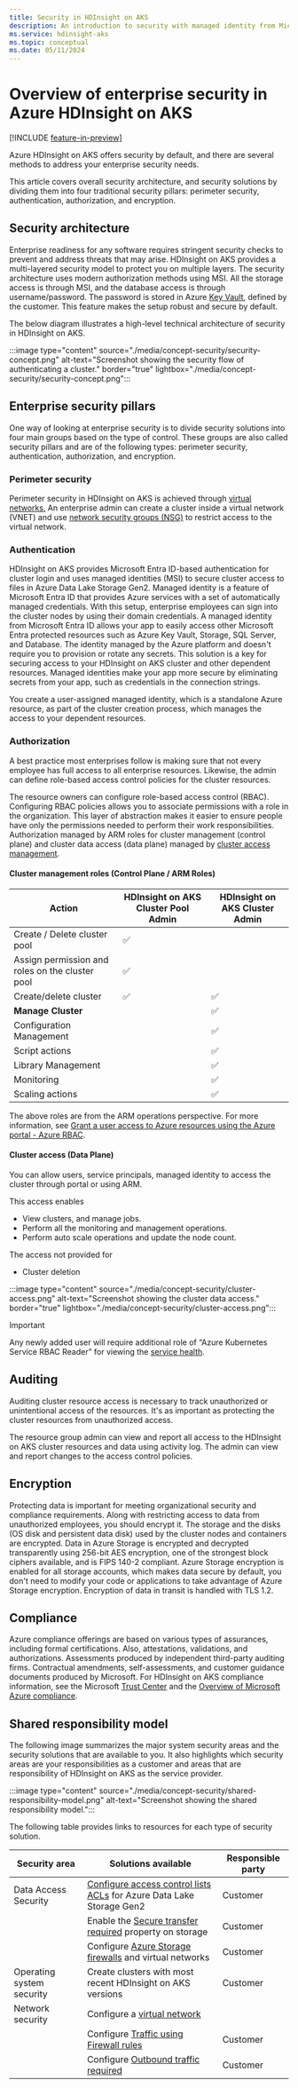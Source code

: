 ```yaml
---
title: Security in HDInsight on AKS
description: An introduction to security with managed identity from Microsoft Entra ID in HDInsight on AKS.
ms.service: hdinsight-aks
ms.topic: conceptual
ms.date: 05/11/2024
---
```


# Overview of enterprise security in Azure HDInsight on AKS

[!INCLUDE [feature-in-preview](includes/feature-in-preview.md)]

Azure HDInsight on AKS offers security by default, and there are several methods to address your enterprise security needs.

This article covers overall security architecture, and security solutions by dividing them into four traditional security pillars: perimeter security, authentication, authorization, and encryption.

## Security architecture

Enterprise readiness for any software requires stringent security checks to prevent and address threats that may arise. HDInsight on AKS provides a multi-layered security model to protect you on multiple layers. The security architecture uses modern authorization methods using MSI. All the storage access is through MSI, and the database access is through username/password. The password is stored in Azure [Key Vault](../key-vault/general/basic-concepts.md), defined by the customer. This feature makes the setup robust and secure by default.

The below diagram illustrates a high-level technical architecture of security in HDInsight on AKS. 

:::image type="content" source="./media/concept-security/security-concept.png" alt-text="Screenshot showing the security flow of authenticating a cluster." border="true" lightbox="./media/concept-security/security-concept.png":::

## Enterprise security pillars

One way of looking at enterprise security is to divide security solutions into four main groups based on the type of control. These groups are also called security pillars and are of the following types: perimeter security, authentication, authorization, and encryption.

### Perimeter security

Perimeter security in HDInsight on AKS is achieved through [virtual networks.](../hdinsight/hdinsight-plan-virtual-network-deployment.md) An enterprise admin can create a cluster inside a virtual network (VNET) and use [network security groups (NSG)](./secure-traffic-by-nsg.md) to restrict access to the virtual network. 

### Authentication

HDInsight on AKS provides Microsoft Entra ID-based authentication for cluster login and uses managed identities (MSI) to secure cluster access to files in Azure Data Lake Storage Gen2. Managed identity is a feature of Microsoft Entra ID that provides Azure services with a set of automatically managed credentials. With this setup, enterprise employees can sign into the cluster nodes by using their domain credentials. 
A managed identity from Microsoft Entra ID allows your app to easily access other Microsoft Entra protected resources such as Azure Key Vault, Storage, SQL Server, and Database. The identity managed by the Azure platform and doesn't require you to provision or rotate any secrets.
This solution is a key for securing access to your HDInsight on AKS cluster and other dependent resources. Managed identities make your app more secure by eliminating secrets from your app, such as credentials in the connection strings.

You create a user-assigned managed identity, which is a standalone Azure resource, as part of the cluster creation process, which manages the access to your dependent resources.

### Authorization

A best practice most enterprises follow is making sure that not every employee has full access to all enterprise resources. Likewise, the admin can define role-based access control policies for the cluster resources. 

The resource owners can configure role-based access control (RBAC). Configuring RBAC policies allows you to associate permissions with a role in the organization. This layer of abstraction makes it easier to ensure people have only the permissions needed to perform their work responsibilities. 
Authorization managed by ARM roles for cluster management (control plane) and cluster data access (data plane) managed by [cluster access management](./hdinsight-on-aks-manage-authorization-profile.md).
#### Cluster management roles (Control Plane / ARM Roles)

|Action	|HDInsight on AKS Cluster Pool Admin	| HDInsight on AKS Cluster Admin|
|-|-|-|
|Create / Delete cluster pool	|✅	| |
|Assign permission and roles on the cluster pool	|✅| | 
|Create/delete cluster	|✅| ✅ |
| **Manage Cluster**| | ✅ | 
| Configuration Management | |✅| 
| Script actions | |✅| 
| Library Management | |✅| 
| Monitoring | |✅| 
| Scaling actions	| |✅|

The above roles are from the ARM operations perspective. For more information, see [Grant a user access to Azure resources using the Azure portal - Azure RBAC](../role-based-access-control/quickstart-assign-role-user-portal.md).

#### Cluster access (Data Plane)

You can allow users, service principals, managed identity to access the cluster through portal or using ARM. 

This access enables
* View clusters, and manage jobs.
* Perform all the monitoring and management operations.
* Perform auto scale operations and update the node count.
  
The access not provided for
* Cluster deletion

:::image type="content" source="./media/concept-security/cluster-access.png" alt-text="Screenshot showing the cluster data access." border="true" lightbox="./media/concept-security/cluster-access.png":::

> [!Important]
> Any newly added user will require additional role of  “Azure Kubernetes Service RBAC Reader” for viewing the [service health](./service-health.md).

## Auditing

Auditing cluster resource access is necessary to track unauthorized or unintentional access of the resources. It's as important as protecting the cluster resources from unauthorized access.

The resource group admin can view and report all access to the HDInsight on AKS cluster resources and data using activity log. The admin can view and report changes to the access control policies.

## Encryption

Protecting data is important for meeting organizational security and compliance requirements. Along with restricting access to data from unauthorized employees, you should encrypt it. The storage and the disks (OS disk and persistent data disk) used by the cluster nodes and containers are encrypted. Data in Azure Storage is encrypted and decrypted transparently using 256-bit AES encryption, one of the strongest block ciphers available, and is FIPS 140-2 compliant. Azure Storage encryption is enabled for all storage accounts, which makes data secure by default, you don't need to modify your code or applications to take advantage of Azure Storage encryption. Encryption of data in transit is handled with TLS 1.2. 

## Compliance

Azure compliance offerings are based on various types of assurances, including formal certifications. Also, attestations, validations, and authorizations. Assessments produced by independent third-party auditing firms.
Contractual amendments, self-assessments, and customer guidance documents produced by Microsoft. For HDInsight on AKS compliance information, see the Microsoft [Trust Center](https://www.microsoft.com/trust-center?rtc=1) and the [Overview of Microsoft Azure compliance](/samples/browse/).

## Shared responsibility model

The following image summarizes the major system security areas and the security solutions that are available to you. It also highlights which security areas are your responsibilities as a customer and areas that are  responsibility of HDInsight on AKS as the service provider.

:::image type="content" source="./media/concept-security/shared-responsibility-model.png" alt-text="Screenshot showing the shared responsibility model.":::

The following table provides links to resources for each type of security solution.

|Security area	|Solutions available	|Responsible party|
|-|-|-|
|Data Access Security	|[Configure access control lists ACLs](../storage/blobs/data-lake-storage-access-control.md) for Azure Data Lake Storage Gen2	|Customer|
|	|Enable the [Secure transfer required](../storage/common/storage-require-secure-transfer.md) property on storage|Customer|
| |Configure [Azure Storage firewalls](../storage/common/storage-network-security.md) and virtual networks|Customer|
|Operating system security|Create clusters with most recent HDInsight on AKS versions|Customer|
|Network security| Configure a [virtual network](../hdinsight/hdinsight-plan-virtual-network-deployment.md)||
| | Configure [Traffic using Firewall rules](./secure-traffic-by-firewall.md)|Customer|
| | Configure [Outbound traffic required](./required-outbound-traffic.md) |Customer|
